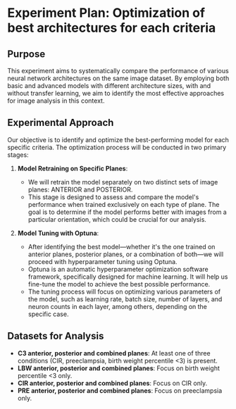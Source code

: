 # **Experiment Plan: Optimization of best architectures for each criteria**

## **Purpose**
This experiment aims to systematically compare the performance of various neural network architectures on the same image dataset. By employing both basic and advanced models with different architecture sizes, with and without transfer learning, we aim to identify the most effective approaches for image analysis in this context.

## **Experimental Approach**
Our objective is to identify and optimize the best-performing model for each specific criteria. The optimization process will be conducted in two primary stages:

1. **Model Retraining on Specific Planes**:
   - We will retrain the model separately on two distinct sets of image planes: ANTERIOR and POSTERIOR.
   - This stage is designed to assess and compare the model's performance when trained exclusively on each type of plane. The goal is to determine if the model performs better with images from a particular orientation, which could be crucial for our analysis.

2. **Model Tuning with Optuna**:
   - After identifying the best model—whether it's the one trained on anterior planes, posterior planes, or a combination of both—we will proceed with hyperparameter tuning using Optuna.
   - Optuna is an automatic hyperparameter optimization software framework, specifically designed for machine learning. It will help us fine-tune the model to achieve the best possible performance.
   - The tuning process will focus on optimizing various parameters of the model, such as learning rate, batch size, number of layers, and neuron counts in each layer, among others, depending on the specific case.

## **Datasets for Analysis**
- **C3 anterior, posterior and combined planes**: At least one of three conditions (CIR, preeclampsia, birth weight percentile <3) is present.
- **LBW anterior, posterior and combined planes**: Focus on birth weight percentile <3 only.
- **CIR anterior, posterior and combined planes**: Focus on CIR only.
- **PRE anterior, posterior and combined planes**: Focus on preeclampsia only.
